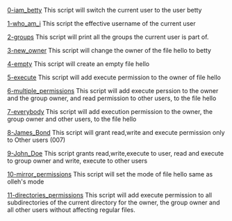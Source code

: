 [0-iam_betty](./0-iam_betty)
This script will switch the current user to the user betty

[1-who_am_i](./1-who_am_i) 
This script the effective username of the current user

[2-groups](./2-groups)
This script will print all the groups the current user is part of.

[3-new_owner](./3-new_owner)
This script will change the owner of the file hello to betty

[4-empty](./4-empty)
This script will create an empty file hello

[5-execute](./5-execute)
This script will add execute permission to the owner of file hello

[6-multiple_permissions](./6-multiple_permissions)
This script will add execute perssion to the owner and the group owner, and read permission to other users, to the file hello

[7-everybody](./7-everybody)
This script will add execution permission to the owner, the group owner and other users, to the file hello

[8-James_Bond](./8-James_Bond)
This script will grant read,write and execute permission only to Other users (007)

[9-John_Doe](./9-John_Doe)
This script grants read,write,execute to user, read and execute to group owner and write, execute to other users

[10-mirror_permissions](./10-mirror_permissions)
This script will set the mode of file hello same as olleh's mode

[11-directories_permissions](./11-directories_permissions)
This script will add execute permission to all subdirectories of the current directory for the owner, the group owner and all other users without affecting regular files.
